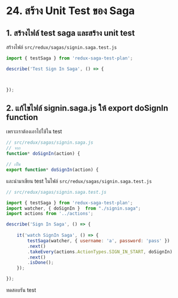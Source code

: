 
# 24. สร้าง Unit Test ของ Saga 

## 1. สร้างไฟล์ test saga และสร้าง unit test

สร้างไฟล์ `src/redux/sagas/signin.saga.test.js`

```js
import { testSaga } from 'redux-saga-test-plan';

describe('Test Sign In Saga', () => {



}); 
```

## 2. แก้ไขไฟล์ signin.saga.js ให้ export doSignIn function 

เพราะเราต้องเอาไปใช้ใน test

```js
// src/redux/sagas/signin.saga.js
// จาก
function* doSignIn(action) {

// เป็น
export function* doSignIn(action) {
```

และนำมาเขียน test ในไฟล์ `src/redux/sagas/signin.saga.test.js`

```js
// src/redux/sagas/signin.saga.test.js

import { testSaga } from 'redux-saga-test-plan';
import watcher, { doSignIn }  from "./signin.saga";
import actions from '../actions';

describe('Sign In Saga', () => {
   
    it('watch SignIn Saga', () => {
        testSaga(watcher, { username: 'a', password: 'pass' })
        .next()
        .takeEvery(actions.ActionTypes.SIGN_IN_START, doSignIn)
        .next()
        .isDone();
    });

});
```

ทดสอบรัน test

